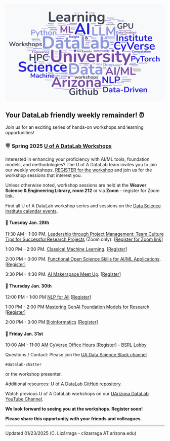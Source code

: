 
![WordCloud](images/DataLab_WordCloud3.png)

## Your DataLab friendly weekly remainder! :alarm_clock:

Join us for an exciting series of hands-on workshops and learning opportunities!                    

### :placard: Spring 2025 [U of A DataLab Workshops](https://www.datascience.arizona.edu/education/uarizona-data-lab)

Interested in enhancing your proficiency with AI/ML tools, foundation models, and methodologies? The U of A DataLab team invites you to join our weekly workshops. [REGISTER for the workshop](https://datascience.arizona.edu/education/uarizona-data-lab) and join us for the workshop sessions that interest you.

Unless otherwise noted, workshop sessions are held at the **Weaver Science & Engineering Library, room 212** or via **Zoom** – register for Zoom link.

Find all U of A DataLab workshop series and sessions on the [Data Science Institute calendar events](s://www.datascience.arizona.edu/calendar).

#### :pushpin: Tuesday Jan. 28th
11:30 AM - 1:00 PM. [Leadership through Project Management: Team Culture Tips for Successful Research Projects](https://github.com/ua-datalab/ResearchProductivity/blob/main/README.md) (Zoom only). [[Register for Zoom link](https://uarizona.co1.qualtrics.com/survey-builder/SV_cw3FdoEFy1SSp26)]

1:00 PM - 2:00 PM. [Classical Machine Learning](https://github.com/ua-datalab/MLWorkshops/blob/main/README.md). [[Register](https://uarizona.co1.qualtrics.com/jfe/form/SV_0CyWx6D43C7ZsmG)]

2:00 PM - 3:00 PM. [Functional Open Science Skills for AI/ML Applications](https://github.com/ua-datalab/FunctionalOpenSourceSkills/wiki). [[Register](https://uarizona.co1.qualtrics.com/jfe/form/SV_cI55gABtcr9GjfE)]

3:30 PM - 4:30 PM. [AI Makerspace Meet Up](https://github.com/ua-datalab/AI-Makerspace/blob/main/README.md). [[Register](https://uarizona.co1.qualtrics.com/jfe/form/SV_5mRIgo8t54wO3Ii)]

#### :pushpin: Thursday Jan. 30th
12:00 PM - 1:00 PM [NLP for All](https://github.com/ua-datalab/NLP-Speech/blob/main/README.md)  [[Register](https://uarizona.co1.qualtrics.com/jfe/form/SV_3pEBKSiN4ejcY86)]

1:00 PM - 2:00 PM [Mastering GenAI Foundation Models for Research](https://github.com/ua-datalab/Generative-AI/blob/main/README.md) [[Register](https://uarizona.co1.qualtrics.com/jfe/form/SV_0wWiJ946ta9ExzE)]

2:00 PM - 3:00 PM [Bioinformatics](https://github.com/ua-datalab/Bioinformatics/wiki) [[Register](https://uarizona.co1.qualtrics.com/jfe/form/SV_eUHXcEqBSFo44d0)]

#### :pushpin: Friday Jan. 31st
10:00 AM - 11:00 [AM CyVerse Office Hours](https://github.com/ua-datalab/Bioinformatics/wiki)  [[Register](https://uarizona.co1.qualtrics.com/jfe/form/SV_d0F8WzR8CjuF6Qe)] - [BSRL Lobby](https://bsrl.arizona.edu/)
 
Questions / Contact: Please join the [UA Data Science Slack channel](https://uadatascience.slack.com/#datalab-chatter)
```
#datalab-chatter
```
or the workshop presenter.

Additional resources:  [U of A DataLab GitHub repository](https://ua-datalab.github.io/).

Watch previous U of A DataLab workshops on our [UArizona DataLab YouTube Channel](https://www.youtube.com/@UArizonaDataLab/playlists).

**We look forward to seeing you at the workshops. Register soon!**

**Please share this opportunity with your friends and colleagues.**

***


Updated 01/23/2025 (C. Lizárraga - clizarraga AT arizona.edu)

